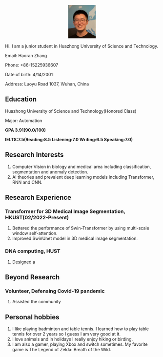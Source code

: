 <div align=center>
<img src="mypic.jpg" width="90"/>
</div>

Hi. I am a junior student in Huazhong University of Science and Technology.

Email: Haoran Zhang
     
Phone: +86-15225936607
    
Date of birth: 4/14/2001
              
Address: Luoyu Road 1037, Wuhan, China

## Education
Huazhong University of Science and Technology(Honored Class)

Major: Automation

**GPA 3.91(90.0/100)** 

**IELTS:7.5(Reading:8.5 Listening:7.0 Writing:6.5 Speaking:7.0)**

## Research Interests
1. Computer Vision in biology and medical area including classification, segmentation and anomaly detection. 
2. AI theories and prevalent deep learning models including Transformer, RNN and CNN.

## Research Experience
### Transformer for 3D Medical Image Segmentation, HKUST(02/2022-Present)
1. Bettered the performance of Swin-Transformer by using multi-scale window self-attention.
2. Improved SwinUnet model in 3D medical image segmentation.

### DNA computing, HUST
1. Designed a 

## Beyond Research

### Volunteer, Defensing Covid-19 pandemic
1. Assisted the community

## Personal hobbies
1. I like playing badminton and table tennis. I learned how to play table tennis for over 2 years so I guess I am very good at it. 
2. I love animals and in holidays I really enjoy hiking or birding. 
3. I am also a gamer, playing Xbox and switch sometimes. My favorite game is The Legend of Zelda: Breath of the Wild.



